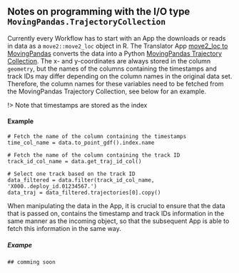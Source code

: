 ## Notes on programming with the I/O type `MovingPandas.TrajectoryCollection`

Currently every Workflow has to start with an App the downloads or reads in data as a `move2::move2_loc` object in R. The Translator App [move2_loc to MovingPandas](https://www.moveapps.org/apps/browser/a81e3046-bc48-4fcb-8d28-4291000c77f9) converts the data into a Python [MovingPandas Trajectory Collection](https://movingpandas.readthedocs.io/en/main/trajectorycollection.html). The x- and y-coordinates are always stored in the column `geometry`, but the names of the columns containing the timestamps and track IDs may differ depending on the column names in the original data set. Therefore, the column names for these variables need to be fetched from the MovingPandas Trajectory Collection, see below for an example. 

!\> Note that timestamps are stored as the index 

#### Example
```
# Fetch the name of the column containing the timestamps
time_col_name = data.to_point_gdf().index.name

# Fetch the name of the column containing the track ID
track_id_col_name = data.get_traj_id_col()

# Select one track based on the track ID
data_filtered = data.filter(track_id_col_name, 'X000..deploy_id.01234567.')
data_traj = data_filtered.trajectories[0].copy()
```

When manipulating the data in the App, it is crucial to ensure that the data that is passed on, contains the timestamp and track IDs information in the same manner as the incoming object, so that the subsequent App is able to fetch this information in the same way.

##### Exampe
```
## comming soon
```
